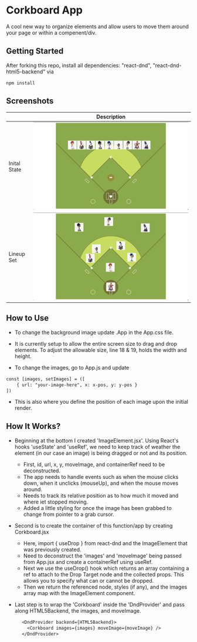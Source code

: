 # Corkboard App

<div>

A cool new way to organize elements and allow users to move them around your page or within a compenent/div.

</div>

<div>

## Getting Started

After forking this repo, install all dependencies: "react-dnd", "react-dnd-html5-backend" via

```
npm install
```

</div>

<div>

## Screenshots

|              | Description                                        |
| ------------ | -------------------------------------------------- |
| Inital State | ![](./src/assets/images/start.png "Initial State") |
| Lineup Set   | ![](./src/assets/images/set.png "Lineup Set")      |

</div>
<div>

## How to Use

- To change the background image update .App in the App.css file.

- It is currently setup to allow the entire screen size to drag and drop elements. To adjust the allowable size, line 18 & 19, holds the width and height.

- To change the images, go to App.js and update

```
const [images, setImages] = ([
    { url: "your-image-here", x: x-pos, y: y-pos }
])
```

- This is also where you define the position of each image upon the initial render.

</div>

<div>

## How It Works?

- Beginning at the bottom I created 'ImageElement.jsx'. Using React's hooks 'useState' and 'useRef', we need to keep track of weather the element (in our case an image) is being dragged or not and its position.

  - First, id, url, x, y, moveImage, and containerRef need to be deconstructed.
  - The app needs to handle events such as when the mouse clicks down, when it unclicks (mouseUp), and when the mouse moves around.
  - Needs to track its relative position as to how much it moved and where iet stopped moving.
  - Added a little styling for once the image has been grabbed to change from pointer to a grab cursor.

- Second is to create the container of this function/app by creating Corkboard.jsx

  - Here, import { useDrop } from react-dnd and the ImageElement that was previously created.
  - Need to deconstruct the 'images' and 'moveImage' being passed from App.jsx and create a containerRef using useRef.
  - Next we use the useDrop() hook which returns an array containing a ref to attach to the Drop Target node and the collected props. This allows you to specify what can or cannot be dropped.
  - Then we return the referenced node, styles (if any), and the images array map with the ImageElement component.

* Last step is to wrap the 'Corkboard' inside the 'DndProvider' and pass along HTML5Backend, the images, and moveImage.

```
      <DndProvider backend={HTML5Backend}>
        <Corkboard images={images} moveImage={moveImage} />
      </DndProvider>
```
